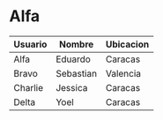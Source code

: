 # Alfa 

| Usuario       | Nombre        | Ubicacion
| ------------- | ------------- | ------------- |
| Alfa          | Eduardo       | Caracas
| Bravo         | Sebastian     | Valencia
| Charlie       | Jessica       | Caracas
| Delta         | Yoel          | Caracas
